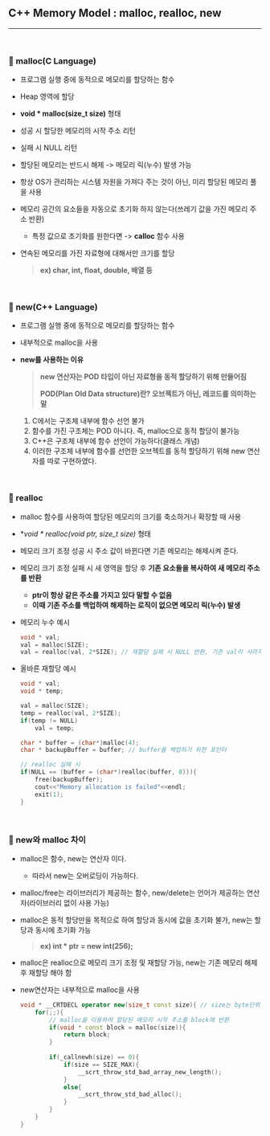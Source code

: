 ## C++ Memory Model : malloc, realloc, new

***

<br>

### :pushpin: malloc(C Language)

- 프로그램 실행 중에 동적으로 메모리를 할당하는 함수

- Heap 영역에 할당

- **void * malloc(size_t size)** 형태

- 성공 시 할당한 메모리의 시작 주소 리턴

- 실패 시 NULL 리턴

- 할당된 메모리는 반드시 해제 -> 메모리 릭(누수) 발생 가능

- 항상 OS가 관리하는 시스템 자원을 가져다 주는 것이 아닌, 미리 할당된 메모리 풀을 사용

- 메모리 공간의 요소들을 자동으로 초기화 하지 않는다(쓰레기 값을 가진 메모리 주소 반환)

  - 특정 값으로 초기화를 원한다면 -> **calloc** 함수 사용

- 연속된 메모리를 가진 자료형에 대해서만 크기를 할당

  > **ex) char, int, float, double, 배열 등**

<br>

### :pushpin: new(C++ Language)

- 프로그램 실행 중에 동적으로 메모리를 할당하는 함수

- 내부적으로 malloc을 사용

- **new를 사용하는 이유**

  > **new 연산자는 POD 타입이 아닌 자료형을 동적 할당하기 위해 만들어짐**
  >
  > **POD(Plan Old Data structure)란? 오브젝트가 아닌, 레코드를 의미하는 말**

  1. C에서는 구조체 내부에 함수 선언 불가
  2. 함수를 가진 구조체는 POD 아니다. 즉, malloc으로 동적 할당이 불가능
  3. C++은 구조체 내부에 함수 선언이 가능하다(클래스 개념)
  4. 이러한 구조체 내부에 함수를 선언한 오브젝트를 동적 할당하기 위해 new 연산자를 따로 구현하였다.

<br>

### :pushpin: realloc

- malloc 함수를 사용하여 할당된 메모리의 크기를 축소하거나 확장할 때 사용

- **void * realloc(void *ptr, size_t size)** 형태

- 메모리 크기 조정 성공 시 주소 값이 바뀐다면 기존 메모리는 해제시켜 준다.

- 메모리 크기 조정 실패 시 새 영역을 할당 후 **기존 요소들을 복사하여 새 메모리 주소를 반환**

  - **ptr이 항상 같은 주소를 가지고 있다 말할 수 없음**
  - **이때 기존 주소를 백업하여 해제하는 로직이 없으면 메모리 릭(누수) 발생**

- 메모리 누수 예시

  ```c
  void * val;
  val = malloc(SIZE);
  val = realloc(val, 2*SIZE); // 재할당 실패 시 NULL 반환, 기존 val이 사라지면서 힙 영역에 할당된 메모리 주소를 잃어버리게 된다.
  ```

- 올바른 재할당 예시

  ```c
  void * val;
  void * temp;
  
  val = malloc(SIZE);
  temp = realloc(val, 2*SIZE);
  if(temp != NULL)
      val = temp;
  ```

  ```c
  char * buffer = (char*)malloc(4);
  char * backupBuffer = buffer; // buffer를 백업하기 위한 포인터
  
  // realloc 실패 시
  if(NULL == (buffer = (char*)realloc(buffer, 8))){
      free(backupBuffer);
      cout<<"Memory allocation is failed"<<endl;
      exit(1);
  }
  ```

  

<br>

### :pushpin: new와 malloc 차이

- malloc은 함수, new는 연산자 이다.

  - 따라서 new는 오버로딩이 가능하다.

- malloc/free는 라이브러리가 제공하는 함수, new/delete는 언어가 제공하는 연산자(라이브러리 없이 사용 가능)

- malloc은 동적 할당만을 목적으로 하여 할당과 동시에 값을 초기화 불가, new는 할당과 동시에 초기화 가능

  > **ex) int * ptr = new int(256);**

- malloc은 realloc으로 메모리 크기 조정 및 재할당 가능, new는 기존 메모리 해제 후 재할당 해야 함

- new연산자는 내부적으로 malloc을 사용

  ```c++
  void * __CRTDECL operator new(size_t const size){ // size는 byte단위
      for(;;){
          // malloc을 이용하여 할당된 메모리 시작 주소를 block에 반환
          if(void * const block = malloc(size)){
              return block;
          }
          
          if(_callnewh(size) == 0){
              if(size == SIZE_MAX){
                  __scrt_throw_std_bad_array_new_length();
              }
              else{
                  __scrt_throw_std_bad_alloc();
              }
          }
      }
  }
  ```

  